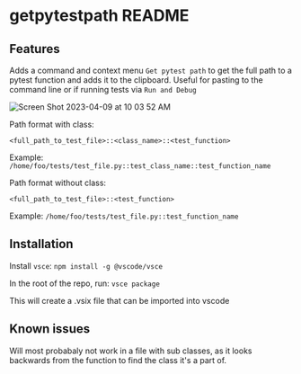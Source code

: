 # getpytestpath README

## Features

Adds a command and context menu `Get pytest path` to get the full path to a pytest function and adds it to the clipboard. Useful for pasting to the command line or if running tests via `Run and Debug`

![Screen Shot 2023-04-09 at 10 03 52 AM](https://user-images.githubusercontent.com/353080/230777363-84d66109-41f3-4f48-8fa1-f3b91a9a2263.png)


Path format with class:

`<full_path_to_test_file>::<class_name>::<test_function>`

Example: `/home/foo/tests/test_file.py::test_class_name::test_function_name`

Path format without class:

`<full_path_to_test_file>::<test_function>`

Example: `/home/foo/tests/test_file.py::test_function_name`

## Installation

Install `vsce`:
`npm install -g @vscode/vsce`

In the root of the repo, run:
`vsce package`

This will create a .vsix file that can be imported into vscode

## Known issues

Will most probabaly not work in a file with sub classes, as it looks backwards from the function to find the class it's a part of.
